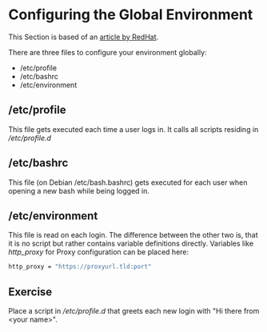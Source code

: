 # Configuring the Global Environment
This Section is based of an [article by RedHat](https://www.redhat.com/sysadmin/customize-user-environments).

There are three files to configure your environment globally: 

- /etc/profile
- /etc/bashrc
- /etc/environment

## /etc/profile
This file gets executed each time a user logs in. It calls all scripts residing in */etc/profile.d*

## /etc/bashrc
This file (on Debian /etc/bash.bashrc) gets executed for each user when opening a new bash while being logged in.

## /etc/environment
This file is read on each login. The difference between the other two is, that it is no script but rather contains variable definitions directly.
Variables like *http_proxy* for Proxy configuration can be placed here:

~~~~ bash
http_proxy = "https://proxyurl.tld:port"
~~~~

## Exercise
Place a script in */etc/profile.d* that greets each new login with "Hi there from \<your name\>".

